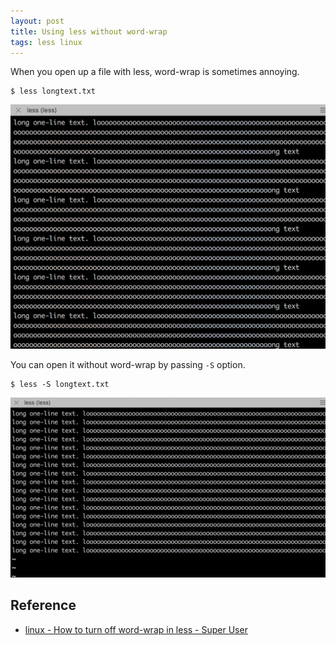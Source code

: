 ```yaml
---
layout: post
title: Using less without word-wrap
tags: less linux
---
```


When you open up a file with less, word-wrap is sometimes annoying.

```terminal
$ less longtext.txt
```

![less1](/images/less1.png)

You can open it without word-wrap by passing `-S` option.

```terminal
$ less -S longtext.txt
```

![less2](/images/less2.png)

## Reference

- [linux - How to turn off word-wrap in less - Super User](https://superuser.com/questions/272818/how-to-turn-off-word-wrap-in-less)
